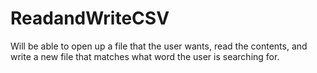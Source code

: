 # ReadandWriteCSV
Will be able to open up a file that the user wants, read the contents, and write a new file that matches what word the user is searching for. 
